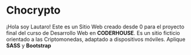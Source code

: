 # Chocrypto

¡Hola soy Lautaro!
Este es un Sitio Web creado desde 0 para el proyecto final del curso de Desarrollo Web en **CODERHOUSE**.
Es un sitio ficticio orientado a las Criptomonedas, adaptado a dispositivos móviles.
Aplique **SASS** y **Bootstrap**